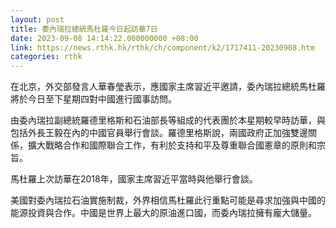 ```yaml
---
layout: post
title: 委內瑞拉總統馬杜羅今日起訪華7日
date: 2023-09-08 14:14:22.000000000 +08:00
link: https://news.rthk.hk/rthk/ch/component/k2/1717411-20230908.htm
categories: rthk
---
```


在北京，外交部發言人華春瑩表示，應國家主席習近平邀請，委內瑞拉總統馬杜羅將於今日至下星期四對中國進行國事訪問。

由委內瑞拉副總統羅德里格斯和石油部長等組成的代表團於本星期較早時訪華，與包括外長王毅在內的中國官員舉行會談。羅德里格斯說，兩國政府正加強雙邊關係，擴大戰略合作和國際聯合工作，有利於支持和平及尊重聯合國憲章的原則和宗旨。

馬杜羅上次訪華在2018年，國家主席習近平當時與他舉行會談。

美國對委內瑞拉石油實施制裁，外界相信馬杜羅此行重點可能是尋求加強與中國的能源投資與合作。中國是世界上最大的原油進口國，而委內瑞拉擁有龐大儲量。
